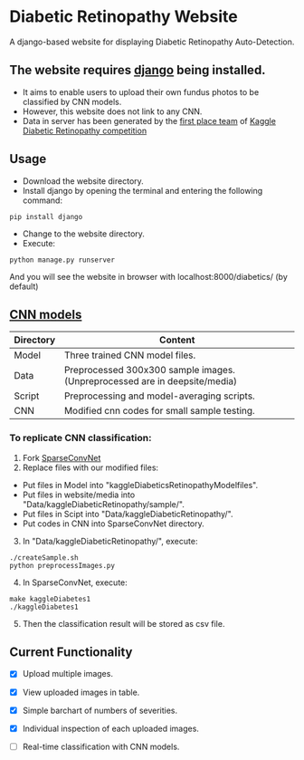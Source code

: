 # Diabetic Retinopathy Website
A django-based website for displaying Diabetic Retinopathy Auto-Detection.

## The website requires [django](https://www.djangoproject.com/) being installed.
- It aims to enable users to upload their own fundus photos to be classified by CNN models.
- However, this website does not link to any CNN.
- Data in server has been generated by the [first place team](https://github.com/btgraham/SparseConvNet/tree/kaggle_Diabetic_Retinopathy_competition) of [Kaggle Diabetic Retinopathy competition](https://www.kaggle.com/c/diabetic-retinopathy-detection)

## Usage
* Download the website directory.
* Install django by opening the terminal and entering the following command:
```
pip install django
```

* Change to the website directory.
* Execute:
```
python manage.py runserver
```

And you will see the website in browser with localhost:8000/diabetics/ (by default)

## [CNN models](https://github.com/btgraham/SparseConvNet/tree/kaggle_Diabetic_Retinopathy_competition)
Directory | Content
----------|------------
Model | Three trained CNN model files.
Data  | Preprocessed 300x300 sample images.(Unpreprocessed are in deepsite/media)
Script | Preprocessing and model-averaging scripts.
CNN | Modified cnn codes for small sample testing. 

### To replicate CNN classification:
1. Fork [SparseConvNet](https://github.com/btgraham/SparseConvNet/tree/kaggle_Diabetic_Retinopathy_competition)
2. Replace files with our modified files:
  * Put files in Model into "kaggleDiabeticsRetinopathyModelfiles".
  * Put files in website/media into "Data/kaggleDiabeticRetinopathy/sample/".
  * Put files in Scipt into "Data/kaggleDiabeticRetinopathy/".
  * Put codes in CNN into SparseConvNet directory.
3. In "Data/kaggleDiabeticRetinopathy/", execute:
```
./createSample.sh
python preprocessImages.py
```
4. In SparseConvNet, execute:
```
make kaggleDiabetes1
./kaggleDiabetes1 
``` 
5. Then the classification result will be stored as csv file.

## Current Functionality
- [x] Upload multiple images.
- [x] View uploaded images in table.
- [x] Simple barchart of numbers of severities.
- [x] Individual inspection of each uploaded images.
- [ ] Real-time classification with CNN models.

